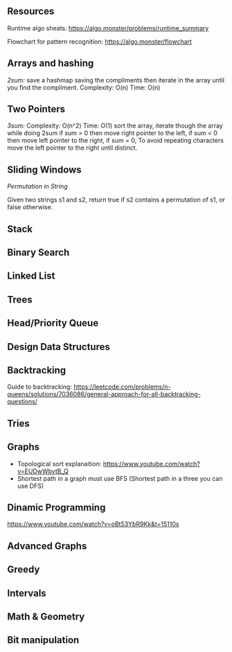 ## Resources

Runtime algo sheats: https://algo.monster/problems/runtime_summary

Flowchart for pattern recognition: https://algo.monster/flowchart

## Arrays and hashing
*2sum:* save a hashmap saving the compliments then iterate in the array until you find the compliment. Complexity: O(n) Time: O(n) 


## Two Pointers

*3sum:* Complexity: O(n^2) Time: O(1) 
  sort the array, iterate though the array while doing 2sum 
  if sum > 0 then move right pointer to the left, 
  if sum < 0 then move left pointer to the right,
  if sum = 0, To avoid repeating characters move the left pointer to the right until distinct. 

## Sliding Windows

*Permutation in String* 

Given two strings s1 and s2, return true if s2 contains a permutation of s1, or false otherwise.



## Stack

## Binary Search

## Linked List

## Trees 

## Head/Priority Queue

## Design Data Structures

## Backtracking
Guide to backtracking: https://leetcode.com/problems/n-queens/solutions/7036086/general-approach-for-all-backtracking-questions/
## Tries

## Graphs
- Topological sort explanaition: https://www.youtube.com/watch?v=EUDwWbvtB_Q
- Shortest path in a graph must use BFS (Shortest path in a three you can use DFS)

## Dinamic Programming
https://www.youtube.com/watch?v=oBt53YbR9Kk&t=15110s

## Advanced Graphs 

## Greedy

## Intervals

## Math & Geometry

## Bit manipulation


